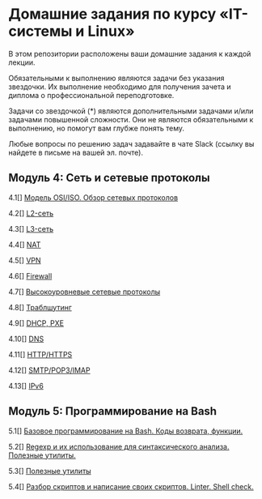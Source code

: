 # Домашние задания по курсу «IT-системы и Linux»


В этом репозитории расположены ваши домашние задания к каждой лекции. 

Обязательными к выполнению являются задачи без указания звездочки. Их выполнение необходимо для получения зачета и диплома о профессиональной переподготовке.

Задачи со звездочкой (*) являются дополнительными задачами и/или задачами повышенной сложности. Они не являются обязательными к выполнению, но помогут вам глубже понять тему.

Любые вопросы по решению задач задавайте в чате Slack (ссылку вы найдете в письме на вашей эл. почте).


## Модуль 4: Сеть и сетевые протоколы	

4.1[] [Модель OSI/ISO. Обзор сетевых протоколов]()

4.2[] [L2-сеть]()

4.3[] [L3-сеть]()

4.4[] [NAT]()

4.5[] [VPN]()

4.6[] [Firewall]()

4.7[] [Высокоуровневые сетевые протоколы]()

4.8[] [Траблшутинг]()

4.9[] [DHCP, PXE]()

4.10[] [DNS]()

4.11[] [HTTP/HTTPS]()

4.12[] [SMTP/POP3/IMAP]()

4.13[] [IPv6]()

		
## Модуль 5: Программирование на Bash

5.1[] [Базовое программирование на Bash. Коды возврата, функции.]()

5.2[] [Regexp и их использование для синтаксического анализа. Полезные утилиты.]()

5.3[] [Полезные утилиты]()

5.4[] [Разбор скриптов и написание своих скриптов. Linter. Shell check.]()
